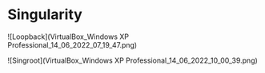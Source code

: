 # Singularity

![Loopback](VirtualBox_Windows XP Professional_14_06_2022_07_19_47.png)

![Singroot](VirtualBox_Windows XP Professional_14_06_2022_10_00_39.png)
